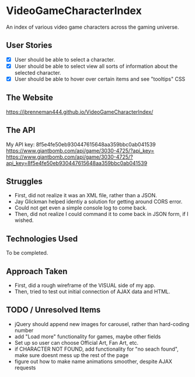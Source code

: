 # VideoGameCharacterIndex
An index of various video game characters across the gaming universe.

## User Stories
- [x] User should be able to select a character.
- [x] User should be able to select view all sorts of information about the selected character.
- [x] User should be able to hover over certain items and see "tooltips" CSS

## The Website
https://jbrenneman444.github.io/VideoGameCharacterIndex/

## The API
My API key: 8f5e4fe50eb930447615648aa359bbc0ab041539  
https://www.giantbomb.com/api/game/3030-4725/?api_key=  
https://www.giantbomb.com/api/game/3030-4725/?api_key=8f5e4fe50eb930447615648aa359bbc0ab041539

## Struggles
* First, did not realize it was an XML file, rather than a JSON.
* Jay Glickman helped identiy a solution for getting around CORS error.
* Could not get even a simple console log to come back.
* Then, did not realize I could command it to come back in JSON form, if I wished.

## Technologies Used
To be completed.

## Approach Taken
* First, did a rough wireframe of the VISUAL side of my app.
* Then, tried to test out initial connection of AJAX data and HTML.

## TODO / Unresolved Items
* jQuery should append new images for carousel, rather than hard-coding number
* add "Load more" functionality for games, maybe other fields
* Set up so user can choose Official Art, Fan Art, etc.
* if CHARACTER NOT FOUND, add functionality for "no seach found", make sure doesnt mess up the rest of the page
* figure out how to make name animations smoother, despite AJAX requests
